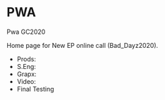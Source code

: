 # PWA
Pwa GC2020

Home page for New EP online call (Bad_Dayz2020).
- Prods:
- S.Eng:
- Grapx:
- Video:
- Final Testing

